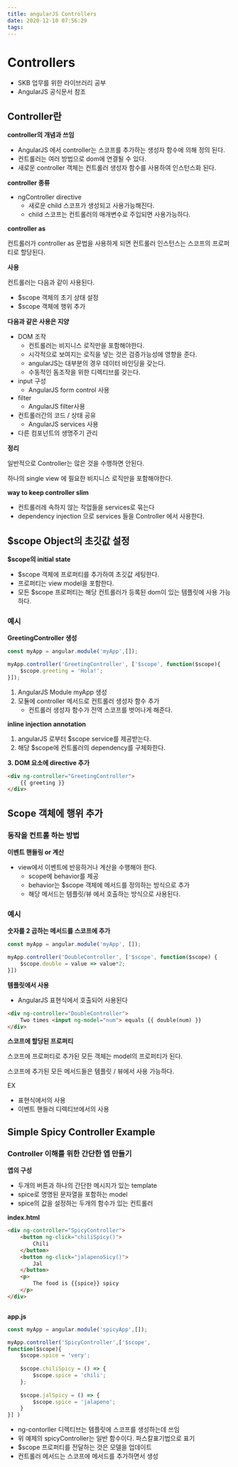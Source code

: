 ```yaml
---
title: angularJS Controllers
date: 2020-12-10 07:56:29
tags:
---
```


# Controllers

- SKB 업무를 위한 라이브러리 공부
- AngularJS 공식문서 참조



## Controller란

**controller의 개념과 쓰임**

- AngularJS 에서 controller는 스코프를 추가하는 생성자 함수에 의해 정의 된다.
- 컨트롤러는 여러 방법으로 dom에 연결될 수 있다. 
- 새로운 controller 객체는 컨트롤러 생성자 함수를 사용하여 인스턴스화 된다.

**controller 종류**

- ngController directive
  - 새로운 child 스코프가 생성되고 사용가능해진다.
  - child 스코프는 컨트롤러의 매개변수로 주입되면 사용가능하다. 



**controller as**

컨트롤러가 controller as 문법을 사용하게 되면 컨트롤러 인스턴스는 스코프의 프로퍼티로 할당된다. 

**사용**

컨트롤러는 다음과 같이 사용된다.

- $scope 객체의 초기 상태 설정
- $scope 객체에 행위 추가

**다음과 같은 사용은 지양**

- DOM 조작
  - 컨트롤러는 비지니스 로직만을 포함해야한다.
  - 시각적으로 보여지는 로직을 넣는 것은 검증가능성에 영향을 준다.
  - angularJS는 대부분의 경우 데이터 바인딩을 갖는다.
  - 수동적인 돔조작을 위한 디렉티브를 갖는다.
- input 구성
  - AngularJS form control 사용
- filter 
  - AngularJS filter사용
- 컨트롤러간의 코드 / 상태 공유
  - AngularJS services 사용
- 다른 컴포넌트의 생명주기 관리

**정리**

일반적으로 Controller는 많은 것을 수행하면 안된다.

하나의 single view 에 필요한 비지니스 로직만을 포함해야한다. 

**way to keep controller slim** 

- 컨트롤러레 속하지 않는 작업들을 services로 묶는다
- dependency injection 으로 services 들을 Controller 에서 사용한다. 



## $scope Object의 초깃값 설정



**$scope의 initial state**

- $scope 객체에 프로퍼티를 추가하여 초깃값 세팅한다.
- 프로퍼티는 view model을 포함한다.
- 모든 $scope 프로퍼티는 해당 컨트롤러가 등록된 dom이 있는 템플릿에 사용 가능하다. 

### 예시

**GreetingController 생성**

```js
const myApp = angular.module('myApp',[]);

myApp.controller('GreetingController', ['$scope', function($scope){
    $scope.greeting = 'Hola!';
}]);
```

1. AngularJS Module myApp 생성
2. 모듈에 controller 메서드로 컨트롤러 생성자 함수 추가
   - 컨트롤러 생성자 함수가 전역 스코프를 벗어나게 해준다.



**inline injection annotation**

1. angularJS 로부터 $scope service를 제공받는다.
2. 해당 $scope에 컨트롤러의 dependency를 구체화한다. 

**3. DOM 요소에 directive 추가**

```html
<div ng-controller="GreetingController">
    {{ greeting }}
</div>
```



## Scope 객체에 행위 추가

### 동작을 컨트롤 하는 방법

**이벤트 핸들링 or 계산**

- view에서 이벤트에 반응하거나 계산을 수행해야 한다.
  - scope에 behavior를 제공
  - behavior는 $scope 객체에 메서드를 정의하는 방식으로 추가
  - 해당 메서드는 템플릿/뷰 에서 호출하는 방식으로 사용된다.

### 예시

**숫자를 2 곱하는 메서드를 스코프에 추가**

```js
const myApp = angular.module('myApp', []);

myApp.controller('DoubleController', ['$scope', function($scope) {
    $scope.double = value => value*2;
}])
```

**템플릿에서 사용**

- AngularJS 표현식에서 호출되어 사용된다

```html
<div ng-controller="DoubleController">
    Two times <input ng-model="num"> equals {{ double(num) }}
</div>
```

**스코프에 할당된 프로퍼티**

스코프에 프로퍼티로 추가된 모든 객체는 model의 프로퍼티가 된다.

스코프에 추가된 모든 메서드들은 템플릿 / 뷰에서 사용 가능하다. 

EX 

- 표현식에서의 사용
- 이벤트 핸들러 디렉티브에서의 사용



## Simple Spicy Controller Example



### Controller 이해를 위한 간단한 앱 만들기

**앱의 구성**

- 두개의 버튼과 하나의 간단한 메시지가 있는 template
- spice로 명명된 문자열을 포함하는 model
- spice의 값을 설정하는 두개의 함수가 있는 컨트롤러

**index.html**

```html
<div ng-controller="SpicyController">
    <button ng-click="chiliSpicy()">
        Chili
    </button>
    <button ng-click="jalapenoSicy()">
        Jal
    </button>
    <p>
        The food is {{spice}} spicy
    </p>
</div>



```

**app.js**

```js
const myApp = angular.module('spicyApp',[]);

myApp.controller('SpicyController',['$scope',
function($scope){
    $scope.spice = 'very';
    
    $scope.chiliSpicy = () => {
        $scope.spice = 'chili';
    };
    
    $scope.jalSpicy = () => {
        $scope.spice = 'jalapeno';
    }
}] )
```

- ng-contorller 디렉티브는 템플릿에 스코프를 생성하는데 쓰임
- 위 예제의 spicyController는 일반 함수이다. 파스칼표기법으로 표기
- $scope 프로퍼티를 전달하는 것은 모델을 업데이트
- 컨트롤러 메서드는 스코프에 메서드를 추가하면서 생성









